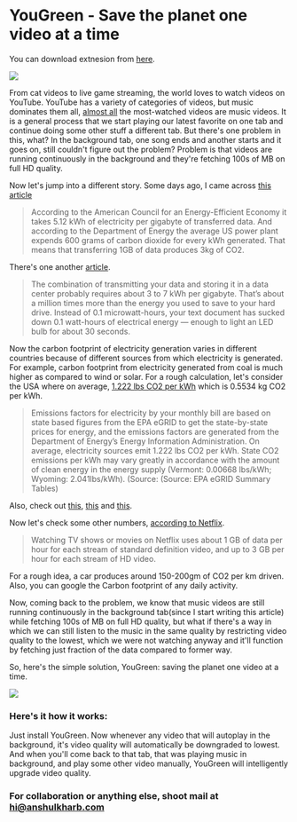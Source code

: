 # YouGreen - Save the planet one video at a time
You can download extnesion from [here](https://chrome.google.com/webstore/detail/yougreen-save-the-planet/kkmjnhmmeibepfpgnfpodpfjfahbmalm).


![](https://anshulkharb.com/static/side_projects/YouGreen/main.jpg)

From cat videos to live game streaming, the world loves to watch videos on YouTube. YouTube has a variety of categories of videos, but music dominates them all, [almost all](https://en.wikipedia.org/wiki/List_of_most-viewed_YouTube_videos) the most-watched videos are music videos. It is a general process that we start playing our latest favorite on one tab and continue doing some other stuff a different tab. But there's one problem in this, what? In the background tab, one song ends and another starts and it goes on, still couldn't figure out the problem? Problem is that videos are running continuously in the background and they're fetching 100s of MB on full HD quality.

Now let's jump into a different story. Some days ago, I came across [this article](https://www.emergeinteractive.com/insights/detail/does-irresponsible-web-development-contribute-to-global-warming/)

> According to the American Council for an Energy-Efficient Economy it takes 5.12 kWh of electricity per gigabyte of transferred data. And according to the Department of Energy the average US power plant expends 600 grams of carbon dioxide for every kWh generated. That means that transferring 1GB of data produces 3kg of CO2.

There's one another [article](https://medium.com/stanford-magazine/carbon-and-the-cloud-d6f481b79dfe).

> The combination of transmitting your data and storing it in a data center probably requires about 3 to 7 kWh per gigabyte. That’s about a million times more than the energy you used to save to your hard drive. Instead of 0.1 microwatt-hours, your text document has sucked down 0.1 watt-hours of electrical energy — enough to light an LED bulb for about 30 seconds.

Now the carbon footprint of electricity generation varies in different countries because of different sources from which electricity is generated. For example, carbon footprint from electricity generated from coal is much higher as compared to wind or solar. For a rough calculation, let's consider the USA where on average, [1.222 lbs CO2 per kWh](http://www.carbonfund.org/how-we-calculate/) which is 0.5534 kg CO2 per kWh.

> Emissions factors for electricity by your monthly bill are based on state based figures from the EPA eGRID to get the state-by-state prices for energy, and the emissions factors are generated from the Department of Energy’s Energy Information Administration. On average, electricity sources emit 1.222 lbs CO2 per kWh. State CO2 emissions per kWh may vary greatly in accordance with the amount of clean energy in the energy supply (Vermont: 0.00668 lbs/kWh; Wyoming: 2.041lbs/kWh). (Source: (Source: EPA eGRID Summary Tables)

Also, check out [this](https://www.newscientist.com/article/2201769-a-small-youtube-design-change-could-drastically-cut-its-co2-emissions/), [this](https://www.theverge.com/2019/5/7/18531107/youtube-waste-energy-power-video-streaming-google) and [this](https://www.fastcompany.com/90346595/the-internets-youtube-habit-has-the-carbon-footprint-of-a-small-city).

Now let's check some other numbers, [according to Netflix](https://help.netflix.com/en/node/87).

> Watching TV shows or movies on Netflix uses about 1 GB of data per hour for each stream of standard definition video, and up to 3 GB per hour for each stream of HD video.

For a rough idea, a car produces around 150-200gm of CO2 per km driven. Also, you can google the Carbon footprint of any daily activity.

Now, coming back to the problem, we know that music videos are still running continuously in the background tab(since I start writing this article) while fetching 100s of MB on full HD quality, but what if there's a way in which we can still listen to the music in the same quality by restricting video quality to the lowest, which we were not watching anyway and it'll function by fetching just fraction of the data compared to former way.

So, here's the simple solution, YouGreen: saving the planet one video at a time.

![](https://anshulkharb.com/static/side_projects/yougreen.png)

### Here's it how it works:

Just install YouGreen. Now whenever any video that will autoplay in the background, it's video quality will automatically be downgraded to lowest. And when you'll come back to that tab, that was playing music in background, and play some other video manually, YouGreen will intelligently upgrade video quality.

### For collaboration or anything else, shoot mail at hi@anshulkharb.com
